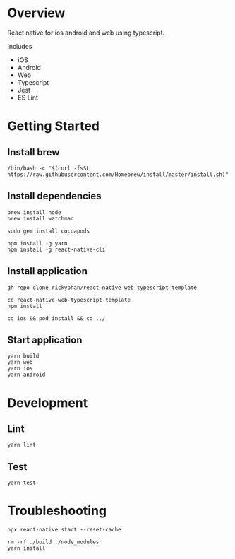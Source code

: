 # Overview

React native for ios android and web using typescript.

Includes

- iOS
- Android
- Web
- Typescript
- Jest
- ES Lint


# Getting Started

## Install brew

```
/bin/bash -c "$(curl -fsSL https://raw.githubusercontent.com/Homebrew/install/master/install.sh)"
```

## Install dependencies

```
brew install node
brew install watchman

sudo gem install cocoapods

npm install -g yarn
npm install -g react-native-cli
```

## Install application

```
gh repo clone rickyphan/react-native-web-typescript-template

cd react-native-web-typescript-template
npm install

cd ios && pod install && cd ../
```

## Start application

```
yarn build
yarn web
yarn ios
yarn android
```

# Development

## Lint

```
yarn lint
```

## Test

```
yarn test
```

# Troubleshooting

```
npx react-native start --reset-cache

```

```
rm -rf ./build ./node_modules 
yarn install
```
